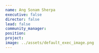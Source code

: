 ```yaml
---
name: Ang Sonam Sherpa
executive: false
director: false
lead: false
community_manager: 
position:  
project:  
image: ../assets/default_exec_image.png
---
```

